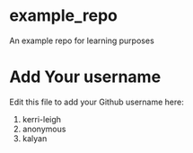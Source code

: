 # example_repo
An example repo for learning purposes
# Add Your username
Edit this file to add your Github username here:
1. kerri-leigh
2. anonymous
3. kalyan